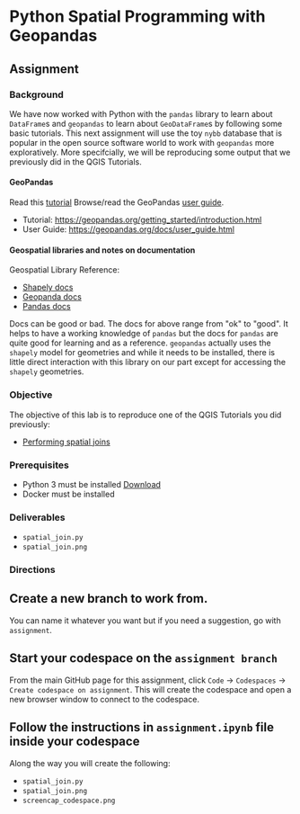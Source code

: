 # Python Spatial Programming with Geopandas
## Assignment

### Background
We have now worked with Python with the `pandas` library to learn about `DataFrame`s and `geopandas` to learn about `GeoDataFrame`s by following some basic tutorials. This next assignment will use the toy `nybb` database that is popular in the open source software world to work with `geopandas` more exploratively. More specifcially, we will be reproducing some output that we previously did in the QGIS Tutorials.

#### GeoPandas
Read this [tutorial](https://geopandas.org/getting_started/introduction.html)
Browse/read the GeoPandas [user guide](https://geopandas.org/docs/user_guide.html).

- Tutorial: https://geopandas.org/getting_started/introduction.html
- User Guide: https://geopandas.org/docs/user_guide.html

#### Geospatial libraries and notes on documentation 
Geospatial Library Reference:
- [Shapely docs](https://shapely.readthedocs.io/en/stable/manual.html)
- [Geopanda docs](http://geopandas.org/)
- [Pandas docs](https://pandas.pydata.org/pandas-docs/stable/user_guide/index.html#user-guide)

Docs can be good or bad. The docs for above range from "ok" to "good". It helps to have a working knowledge of `pandas` but the docs for `pandas` are quite good for learning and as a reference. `geopandas` actually uses the `shapely` model for geometries and while it needs to be installed, there is little direct interaction with this library on our part except for accessing the `shapely` geometries.

### Objective
The objective of this lab is to reproduce one of the QGIS Tutorials you did previously:
- [Performing spatial joins](http://www.qgistutorials.com/en/docs/3/performing_spatial_joins.html)

### Prerequisites
- Python 3 must be installed [Download](https://www.python.org/downloads/)
- Docker must be installed

### Deliverables
- `spatial_join.py`
- `spatial_join.png`

### Directions
## Create a new branch to work from. 

You can name it whatever you want but if you need a suggestion, go with `assignment`. 

## Start your codespace on the `assignment branch`
From the main GitHub page for this assignment, click `Code` -> `Codespaces` -> `Create codespace on assignment`. This will create the codespace and open a new browser window to connect to the codespace.

## Follow the instructions in `assignment.ipynb` file inside your codespace
Along the way you will create the following:
- `spatial_join.py`
- `spatial_join.png`
- `screencap_codespace.png`
